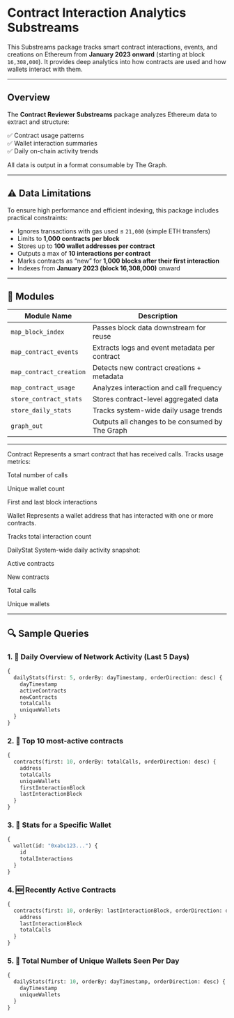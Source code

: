 # Contract Interaction Analytics Substreams

This Substreams package tracks smart contract interactions, events, and creations on Ethereum from **January 2023 onward** (starting at block `16,308,000`). It provides deep analytics into how contracts are used and how wallets interact with them.

---

## Overview

The **Contract Reviewer Substreams** package analyzes Ethereum data to extract and structure:

✅ Contract usage patterns  
✅ Wallet interaction summaries  
✅ Daily on-chain activity trends  


All data is output in a format consumable by The Graph.

---

## ⚠️ Data Limitations

To ensure high performance and efficient indexing, this package includes practical constraints:

- Ignores transactions with gas used ≤ `21,000` (simple ETH transfers)
- Limits to **1,000 contracts per block**
- Stores up to **100 wallet addresses per contract**
- Outputs a max of **10 interactions per contract**
- Marks contracts as “new” for **1,000 blocks after their first interaction**
- Indexes from **January 2023 (block 16,308,000)** onward

---

## 🧱 Modules

| Module Name           | Description |
|-----------------------|-------------|
| `map_block_index`     | Passes block data downstream for reuse |
| `map_contract_events` | Extracts logs and event metadata per contract |
| `map_contract_creation` | Detects new contract creations + metadata |
| `map_contract_usage`  | Analyzes interaction and call frequency |
| `store_contract_stats`| Stores contract-level aggregated data |
| `store_daily_stats`   | Tracks system-wide daily usage trends |
| `graph_out`           | Outputs all changes to be consumed by The Graph |

---

Contract
Represents a smart contract that has received calls. Tracks usage metrics:

Total number of calls

Unique wallet count

First and last block interactions

Wallet
Represents a wallet address that has interacted with one or more contracts.

Tracks total interaction count

DailyStat
System-wide daily activity snapshot:

Active contracts

New contracts

Total calls

Unique wallets


---

## 🔍 Sample Queries

### 1. 📅 Daily Overview of Network Activity (Last 5 Days)
```graphql
{
  dailyStats(first: 5, orderBy: dayTimestamp, orderDirection: desc) {
    dayTimestamp
    activeContracts
    newContracts
    totalCalls
    uniqueWallets
  }
}

```

### 2. 🧠 Top 10 most-active contracts
```graphql
{
  contracts(first: 10, orderBy: totalCalls, orderDirection: desc) {
    address
    totalCalls
    uniqueWallets
    firstInteractionBlock
    lastInteractionBlock
  }
}

```
### 3. 👛 Stats for a Specific Wallet
```graphql
{
  wallet(id: "0xabc123...") {
    id
    totalInteractions
  }
}
```

### 4. 🆕 Recently Active Contracts
```graphql
{
  contracts(first: 10, orderBy: lastInteractionBlock, orderDirection: desc) {
    address
    lastInteractionBlock
    totalCalls
  }
}

```

### 5. 🔁 Total Number of Unique Wallets Seen Per Day
```graphql
{
  dailyStats(first: 10, orderBy: dayTimestamp, orderDirection: desc) {
    dayTimestamp
    uniqueWallets
  }
}

```
